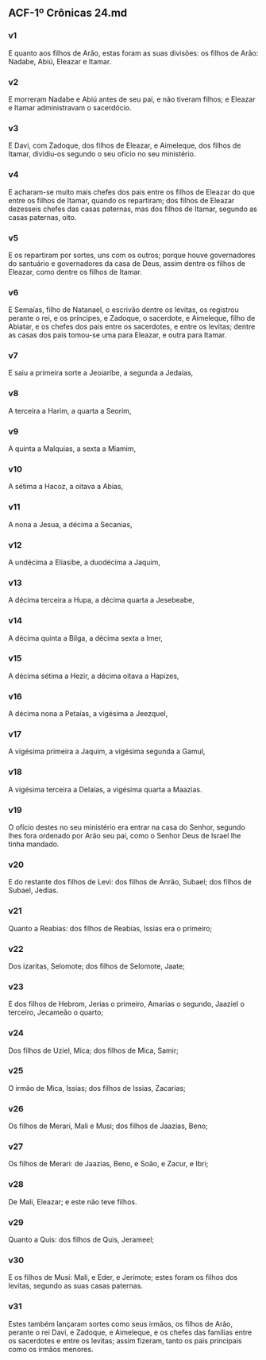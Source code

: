 ## ACF-1º Crônicas 24.md
### v1
 E quanto aos filhos de Arão, estas foram as suas divisões: os filhos de Arão: Nadabe, Abiú, Eleazar e Itamar.
### v2
 E morreram Nadabe e Abiú antes de seu pai, e não tiveram filhos; e Eleazar e Itamar administravam o sacerdócio.
### v3
 E Davi, com Zadoque, dos filhos de Eleazar, e Aimeleque, dos filhos de Itamar, dividiu-os segundo o seu ofício no seu ministério.
### v4
 E acharam-se muito mais chefes dos pais entre os filhos de Eleazar do que entre os filhos de Itamar, quando os repartiram; dos filhos de Eleazar dezesseis chefes das casas paternas, mas dos filhos de Itamar, segundo as casas paternas, oito.
### v5
 E os repartiram por sortes, uns com os outros; porque houve governadores do santuário e governadores da casa de Deus, assim dentre os filhos de Eleazar, como dentre os filhos de Itamar.
### v6
 E Semaías, filho de Natanael, o escrivão dentre os levitas, os registrou perante o rei, e os príncipes, e Zadoque, o sacerdote, e Aimeleque, filho de Abiatar, e os chefes dos pais entre os sacerdotes, e entre os levitas; dentre as casas dos pais tomou-se uma para Eleazar, e outra para Itamar.
### v7
 E saiu a primeira sorte a Jeoiaribe, a segunda a Jedaías,
### v8
 A terceira a Harim, a quarta a Seorim,
### v9
 A quinta a Malquias, a sexta a Miamim,
### v10
 A sétima a Hacoz, a oitava a Abias,
### v11
 A nona a Jesua, a décima a Secanias,
### v12
 A undécima a Eliasibe, a duodécima a Jaquim,
### v13
 A décima terceira a Hupa, a décima quarta a Jesebeabe,
### v14
 A décima quinta a Bilga, a décima sexta a Imer,
### v15
 A décima sétima a Hezir, a décima oitava a Hapizes,
### v16
 A décima nona a Petaías, a vigésima a Jeezquel,
### v17
 A vigésima primeira a Jaquim, a vigésima segunda a Gamul,
### v18
 A vigésima terceira a Delaías, a vigésima quarta a Maazias.
### v19
 O ofício destes no seu ministério era entrar na casa do Senhor, segundo lhes fora ordenado por Arão seu pai, como o Senhor Deus de Israel lhe tinha mandado.
### v20
 E do restante dos filhos de Levi: dos filhos de Anrão, Subael; dos filhos de Subael, Jedias.
### v21
 Quanto a Reabias: dos filhos de Reabias, Issias era o primeiro;
### v22
 Dos izaritas, Selomote; dos filhos de Selomote, Jaate;
### v23
 E dos filhos de Hebrom, Jerias o primeiro, Amarias o segundo, Jaaziel o terceiro, Jecameão o quarto;
### v24
 Dos filhos de Uziel, Mica; dos filhos de Mica, Samir;
### v25
 O irmão de Mica, Issias; dos filhos de Issias, Zacarias;
### v26
 Os filhos de Merari, Mali e Musi; dos filhos de Jaazias, Beno;
### v27
 Os filhos de Merari: de Jaazias, Beno, e Soão, e Zacur, e Ibri;
### v28
 De Mali, Eleazar; e este não teve filhos.
### v29
 Quanto a Quis: dos filhos de Quis, Jerameel;
### v30
 E os filhos de Musi: Mali, e Eder, e Jerimote; estes foram os filhos dos levitas, segundo as suas casas paternas.
### v31
 Estes também lançaram sortes como seus irmãos, os filhos de Arão, perante o rei Davi, e Zadoque, e Aimeleque, e os chefes das famílias entre os sacerdotes e entre os levitas; assim fizeram, tanto os pais principais como os irmãos menores.
